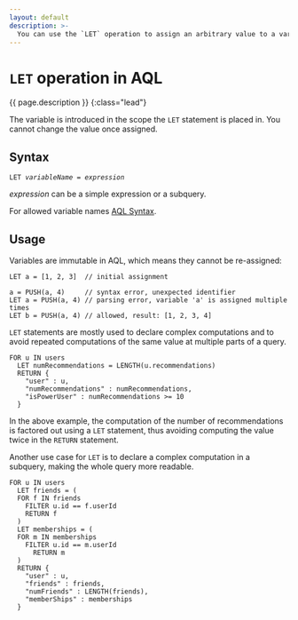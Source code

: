 ```yaml
---
layout: default
description: >-
  You can use the `LET` operation to assign an arbitrary value to a variable
---
```

`LET` operation in AQL
===

{{ page.description }}
{:class="lead"}

The variable is introduced in the scope the `LET` statement is placed in.
You cannot change the value once assigned.

Syntax
------

<pre><code>LET <em>variableName</em> = <em>expression</em></code></pre>

*expression* can be a simple expression or a subquery.

For allowed variable names [AQL Syntax](fundamentals-syntax.html#names).

Usage
-----

Variables are immutable in AQL, which means they cannot be re-assigned:

```aql
LET a = [1, 2, 3]  // initial assignment

a = PUSH(a, 4)     // syntax error, unexpected identifier
LET a = PUSH(a, 4) // parsing error, variable 'a' is assigned multiple times
LET b = PUSH(a, 4) // allowed, result: [1, 2, 3, 4]
```

`LET` statements are mostly used to declare complex computations and to avoid
repeated computations of the same value at multiple parts of a query.

```aql
FOR u IN users
  LET numRecommendations = LENGTH(u.recommendations)
  RETURN {
    "user" : u,
    "numRecommendations" : numRecommendations,
    "isPowerUser" : numRecommendations >= 10
  }
```

In the above example, the computation of the number of recommendations is
factored out using a `LET` statement, thus avoiding computing the value twice in
the `RETURN` statement.

Another use case for `LET` is to declare a complex computation in a subquery,
making the whole query more readable.

```aql
FOR u IN users
  LET friends = (
  FOR f IN friends 
    FILTER u.id == f.userId
    RETURN f
  )
  LET memberships = (
  FOR m IN memberships
    FILTER u.id == m.userId
      RETURN m
  )
  RETURN { 
    "user" : u, 
    "friends" : friends, 
    "numFriends" : LENGTH(friends), 
    "memberShips" : memberships 
  }
```
